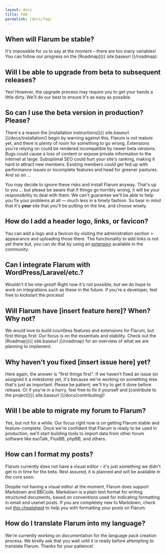 ```yaml
---
layout: docs
title: FAQ
permalink: /docs/faq/
---
```

<a name="stability"></a>

## When will Flarum be stable?

It's impossible for us to say at the moment – there are too many variables! You can follow our progress on the [Roadmap]({{ site.baseurl }}/roadmap).

<a name="upgrade"></a>

## Will I be able to upgrade from beta to subsequent releases?

Yes! However, the upgrade process may require you to get your hands a little dirty. We'll do our best to ensure it's as easy as possible.

<a name="production"></a>

## So can I use the beta version in production? Please?

There's a reason the [installation instructions]({{ site.baseurl }}/docs/installation/) begin by warning against this. Flarum is not mature yet, and there is plenty of room for something to go wrong. Extensions you're relying on could be rendered incompatible by newer beta versions. Bugs could cause a loss of content or expose private information to the internet at large. Suboptimal SEO could hurt your site's ranking, making it hard to attract new members. Existing members could get fed up with performance issues or incomplete features and head for greener pastures. And so on &hellip;

You may decide to ignore these risks and install Flarum anyway. That's up to you &hellip; but please be aware that if things go horribly wrong, it will be your responsibility to deal with them. We can't guarantee we'll be able to help you fix your problems at all &mdash; much less in a timely fashion. So bear in mind that it's **your** site that you'll be putting on the line, and choose wisely.

<a name="customization"></a>

## How do I add a header logo, links, or favicon?

You can add a logo and a favicon by visiting the administration section > appearance and uploading those there. The functionality to add links is not yet there but, you can do that by using an [extension](https://github.com/sijad/flarum-ext-links) available in the community.

<a name="integration"></a>

## Can I integrate Flarum with WordPress/Laravel/etc.?

Wouldn't it be inte-*great*! Right now it's not possible, but we do hope to work on integrations such as these in the future. If you're a developer, feel free to kickstart the process!

<a name="feature"></a>

## Will Flarum have [insert feature here]? When? Why not?

We would love to build countless features and extensions for Flarum, but first things first: Our focus is on the essentials and stability. Check out the [Roadmap]({{ site.baseurl }}/roadmap) for an overview of what we are planning to implement.

<a name="issue"></a>

## Why haven't you fixed [insert issue here] yet? 

Here again, the answer is "first things first". If we haven't fixed an issue (or assigned it a milestone) yet, it's because we're working on something else that's just as important. Please be patient; we'll try to get it done before release. Or if you're in a hurry, feel free to fix it yourself and [contribute to the project]({{ site.baseurl }}/docs/contributing)!

<a name="migration"></a>

## Will I be able to migrate my forum to Flarum?

Yes, but not for a while. Our focus right now is on getting Flarum stable and feature-complete. Once we're confident that Flarum is ready to be used in production, we'll start building tools to import data from other forum software like esoTalk, FluxBB, phpBB, and others.

<a name="formatting"></a>

## How can I format my posts?

Flarum currently does not have a visual editor – it's just something we didn't get to in time for the beta. Rest assured, it is planned and will be available in the core soon.

Despite not having a visual editor at the moment, Flarum does support Markdown and BBCode. Markdown is a plain text format for writing structured documents, based on conventions used for indicating formatting in email and usenet posts. If you are completely new to Markdown, check out [this cheatsheet](https://github.com/adam-p/markdown-here/wiki/Markdown-Cheatsheet) to help you with formatting your posts on Flarum.

<a name="translation"></a>

## How do I translate Flarum into my language?

We're currently working on documentation for the language pack creation process. We kindly ask that you wait until it is ready before attempting to translate Flarum. Thanks for your patience!
